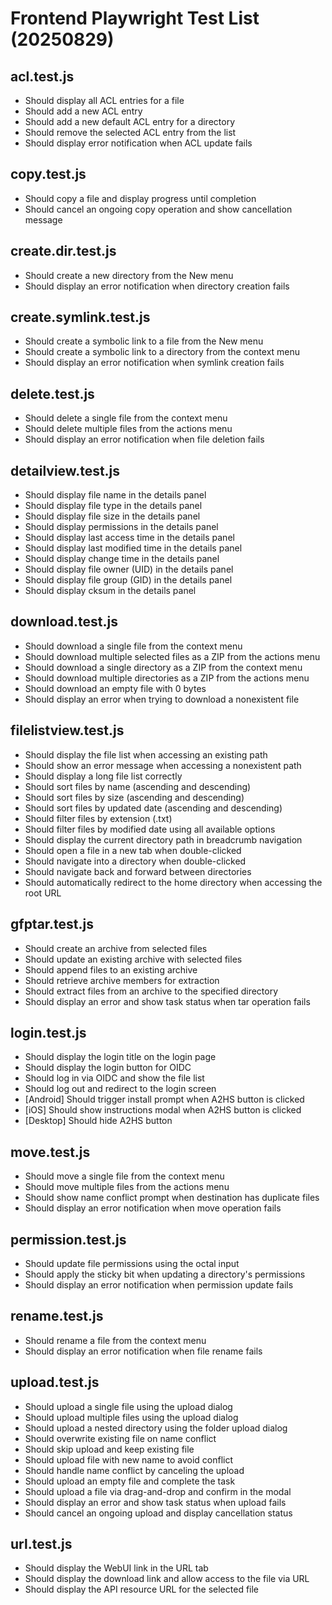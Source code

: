 # Frontend Playwright Test List (20250829)

## acl.test.js
- Should display all ACL entries for a file
- Should add a new ACL entry
- Should add a new default ACL entry for a directory
- Should remove the selected ACL entry from the list
- Should display error notification when ACL update fails

## copy.test.js
- Should copy a file and display progress until completion
- Should cancel an ongoing copy operation and show cancellation message

## create.dir.test.js
- Should create a new directory from the New menu
- Should display an error notification when directory creation fails

## create.symlink.test.js
- Should create a symbolic link to a file from the New menu
- Should create a symbolic link to a directory from the context menu
- Should display an error notification when symlink creation fails

## delete.test.js
- Should delete a single file from the context menu
- Should delete multiple files from the actions menu
- Should display an error notification when file deletion fails

## detailview.test.js
- Should display file name in the details panel
- Should display file type in the details panel
- Should display file size in the details panel
- Should display permissions in the details panel
- Should display last access time in the details panel
- Should display last modified time in the details panel
- Should display change time in the details panel
- Should display file owner (UID) in the details panel
- Should display file group (GID) in the details panel
- Should display cksum in the details panel

## download.test.js
- Should download a single file from the context menu
- Should download multiple selected files as a ZIP from the actions menu
- Should download a single directory as a ZIP from the context menu
- Should download multiple directories as a ZIP from the actions menu
- Should download an empty file with 0 bytes
- Should display an error when trying to download a nonexistent file

## filelistview.test.js
- Should display the file list when accessing an existing path
- Should show an error message when accessing a nonexistent path
- Should display a long file list correctly
- Should sort files by name (ascending and descending)
- Should sort files by size (ascending and descending)
- Should sort files by updated date (ascending and descending)
- Should filter files by extension (.txt)
- Should filter files by modified date using all available options
- Should display the current directory path in breadcrumb navigation
- Should open a file in a new tab when double-clicked
- Should navigate into a directory when double-clicked
- Should navigate back and forward between directories
- Should automatically redirect to the home directory when accessing the root URL

## gfptar.test.js
- Should create an archive from selected files
- Should update an existing archive with selected files
- Should append files to an existing archive
- Should retrieve archive members for extraction
- Should extract files from an archive to the specified directory
- Should display an error and show task status when tar operation fails

## login.test.js
- Should display the login title on the login page
- Should display the login button for OIDC
- Should log in via OIDC and show the file list
- Should log out and redirect to the login screen
- [Android] Should trigger install prompt when A2HS button is clicked
- [iOS] Should show instructions modal when A2HS button is clicked
- [Desktop] Should hide A2HS button

## move.test.js
- Should move a single file from the context menu
- Should move multiple files from the actions menu
- Should show name conflict prompt when destination has duplicate files
- Should display an error notification when move operation fails

## permission.test.js
- Should update file permissions using the octal input
- Should apply the sticky bit when updating a directory's permissions
- Should display an error notification when permission update fails

## rename.test.js
- Should rename a file from the context menu
- Should display an error notification when file rename fails

## upload.test.js
- Should upload a single file using the upload dialog
- Should upload multiple files using the upload dialog
- Should upload a nested directory using the folder upload dialog
- Should overwrite existing file on name conflict
- Should skip upload and keep existing file
- Should upload file with new name to avoid conflict
- Should handle name conflict by canceling the upload
- Should upload an empty file and complete the task
- Should upload a file via drag-and-drop and confirm in the modal
- Should display an error and show task status when upload fails
- Should cancel an ongoing upload and display cancellation status

## url.test.js
- Should display the WebUI link in the URL tab
- Should display the download link and allow access to the file via URL
- Should display the API resource URL for the selected file

